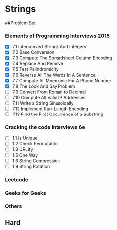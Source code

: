 # Strings

##Problem Set

### Elements of Programming Interviews 2015
- [x] 7.1 Interconvert Strings And Integers
- [x] 7.2 Base Conversion
- [x] 7.3 Compute The Spreadsheet Column Encoding
- [x] 7.4 Replace And Remove
- [x] 7.5 Test Palindromicity
- [x] 7.6 Reverse All The Words In A Sentence
- [x] 7.7 Compute All Mnemonic For A Phone Number
- [x] 7.8 The Look And Say Problem
- [ ] 7.9 Convert From Roman to Decimal
- [ ] 7.10 Compute All Valid IP Addresses
- [ ] 7.11 Write a String Sinusoidally
- [ ] 7.12 Implement Run-Length Encoding
- [ ] 7.13 Find the First Occurrence of a Substring

### Cracking the code interviews 6e
- [ ] 1.1 Is Unique
- [ ] 1.2 Check Permutation
- [ ] 1.3 URLify
- [ ] 1.5 One Way
- [ ] 1.6 String Compression
- [ ] 1.9 String Rotation

### Leetcode
### Geeks for Geeks
### Others

## Hard






